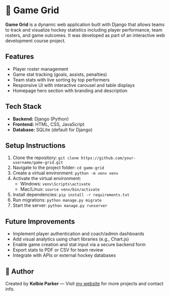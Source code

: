 <h1>🏒 Game Grid</h1>
  <p><strong>Game Grid</strong> is a dynamic web application built with Django that allows teams to track and visualize hockey statistics including player performance, team rosters, and game outcomes. It was developed as part of an interactive web development course project.</p>

<h2>Features</h2>
  <ul>
    <li>Player roster management</li>
    <li>Game stat tracking (goals, assists, penalties)</li>
    <li>Team stats with live sorting by top performers</li>
    <li>Responsive UI with interactive carousel and table displays</li>
    <li>Homepage hero section with branding and description</li>
  </ul>

<h2>Tech Stack</h2>
<ul>
  <li><strong>Backend:</strong> Django (Python)</li>
  <li><strong>Frontend:</strong> HTML, CSS, JavaScript</li>
  <li><strong>Database:</strong> SQLite (default for Django)</li>
</ul>

<h2>Setup Instructions</h2>
<ol>
  <li>Clone the repository: <code>git clone https://github.com/your-username/game-grid.git</code></li>
  <li>Navigate to the project folder: <code>cd game-grid</code></li>
  <li>Create a virtual environment: <code>python -m venv venv</code></li>
  <li>Activate the virtual environment:
  <ul>
    <li>Windows: <code>venv\Scripts\activate</code></li>
    <li>Mac/Linux: <code>source venv/bin/activate</code></li>
  </ul>
  </li>
  <li>Install dependencies: <code>pip install -r requirements.txt</code></li>
  <li>Run migrations: <code>python manage.py migrate</code></li>
  <li>Start the server: <code>python manage.py runserver</code></li>
</ol>

<h2>Future Improvements</h2>
  <ul>
    <li>Implement player authentication and coach/admin dashboards</li>
    <li>Add visual analytics using chart libraries (e.g., Chart.js)</li>
    <li>Enable game creation and stat input via a secure backend form</li>
    <li>Export stats to PDF or CSV for team review</li>
    <li>Integrate with APIs or external hockey databases</li>
  </ul>


<h2>👤 Author</h2>
<p>Created by <strong>Kolbie Parker</strong> — Visit <a href="https://kolbieparker.ca" target="_blank">my website</a> for more projects and contact info.</p>
